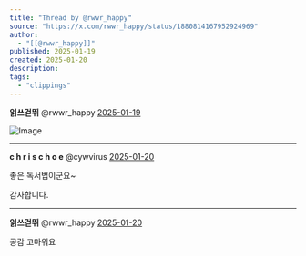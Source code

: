 ```yaml
---
title: "Thread by @rwwr_happy"
source: "https://x.com/rwwr_happy/status/1880814167952924969"
author:
  - "[[@rwwr_happy]]"
published: 2025-01-19
created: 2025-01-20
description:
tags:
  - "clippings"
---
```

**읽쓰걷뛰** @rwwr\_happy [2025-01-19](https://x.com/rwwr_happy/status/1880814167952924969)

![Image](https://pbs.twimg.com/media/Ghn-g6JaQAAQycd?format=jpg&name=large)

---

**c h r i s c h o e** @cywvirus [2025-01-20](https://x.com/cywvirus/status/1881147981560520953)

좋은 독서법이군요~

감사합니다.

---

**읽쓰걷뛰** @rwwr\_happy [2025-01-20](https://x.com/rwwr_happy/status/1881154514121904619)

공감 고마워요